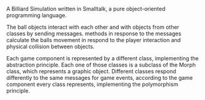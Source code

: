 A Billiard Simulation written in Smalltalk, a pure object-oriented programming language.

The ball objects interact with each other and with objects from other classes by sending messages. methods in response to the messages calculate the balls movement in respond to the player interaction and physical collision between objects.

Each game component is represented by a different class, implementing the abstraction principle. Each one of those classes is a subclass of the Morph class, which represents a graphic object. Different classes respond differently to the same messages for game events, according to the game component every class represents, implementing the polymorphism principle.
